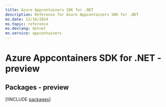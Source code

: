 ```yaml
---
title: Azure Appcontainers SDK for .NET
description: Reference for Azure Appcontainers SDK for .NET
ms.date: 12/18/2024
ms.topic: reference
ms.devlang: dotnet
ms.service: appcontainers
---
```

# Azure Appcontainers SDK for .NET - preview
## Packages - preview
[!INCLUDE [packages](appcontainers-index.md)]